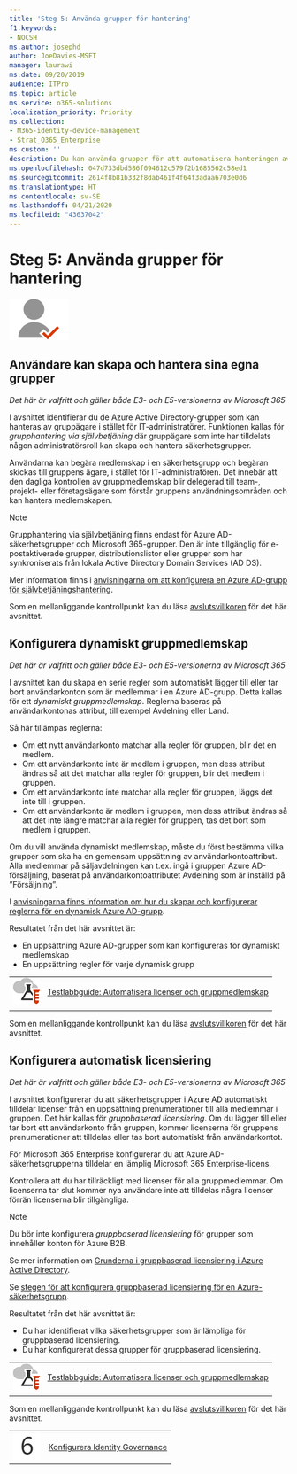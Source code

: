 ```yaml
---
title: 'Steg 5: Använda grupper för hantering'
f1.keywords:
- NOCSH
ms.author: josephd
author: JoeDavies-MSFT
manager: laurawi
ms.date: 09/20/2019
audience: ITPro
ms.topic: article
ms.service: o365-solutions
localization_priority: Priority
ms.collection:
- M365-identity-device-management
- Strat_O365_Enterprise
ms.custom: ''
description: Du kan använda grupper för att automatisera hanteringen av vissa administrativa uppgifter.
ms.openlocfilehash: 047d733dbd586f094612c579f2b1685562c58ed1
ms.sourcegitcommit: 2614f8b81b332f8dab461f4f64f3adaa6703e0d6
ms.translationtype: HT
ms.contentlocale: sv-SE
ms.lasthandoff: 04/21/2020
ms.locfileid: "43637042"
---
```

# <a name="step-5-use-groups-for-management"></a>Steg 5: Använda grupper för hantering

![Fas 2 – Identitet ](../media/deploy-foundation-infrastructure/identity_icon-small.png)

<a name="identity-self-service-groups"></a>
## <a name="allow-users-to-create-and-manage-their-own-groups"></a>Användare kan skapa och hantera sina egna grupper

*Det här är valfritt och gäller både E3- och E5-versionerna av Microsoft 365*

I avsnittet identifierar du de Azure Active Directory-grupper som kan hanteras av gruppägare i stället för IT-administratörer. Funktionen kallas för *grupphantering via självbetjäning* där gruppägare som inte har tilldelats någon administratörsroll kan skapa och hantera säkerhetsgrupper. 

Användarna kan begära medlemskap i en säkerhetsgrupp och begäran skickas till gruppens ägare, i stället för IT-administratören. Det innebär att den dagliga kontrollen av gruppmedlemskap blir delegerad till team-, projekt- eller företagsägare som förstår gruppens användningsområden och kan hantera medlemskapen.

>[!Note]
>Grupphantering via självbetjäning finns endast för Azure AD-säkerhetsgrupper och Microsoft 365-grupper. Den är inte tillgänglig för e-postaktiverade grupper, distributionslistor eller grupper som har synkroniserats från lokala Active Directory Domain Services (AD DS).
>

Mer information finns i [anvisningarna om att konfigurera en Azure AD-grupp för självbetjäningshantering](https://docs.microsoft.com/azure/active-directory/active-directory-accessmanagement-self-service-group-management).

Som en mellanliggande kontrollpunkt kan du läsa [avslutsvillkoren](identity-exit-criteria.md#crit-identity-self-service-groups) för det här avsnittet.

<a name="identity-dyn-groups"></a>
## <a name="set-up-dynamic-group-membership"></a>Konfigurera dynamiskt gruppmedlemskap

*Det här är valfritt och gäller både E3- och E5-versionerna av Microsoft 365*

I avsnittet kan du skapa en serie regler som automatiskt lägger till eller tar bort användarkonton som är medlemmar i en Azure AD-grupp. Detta kallas för ett *dynamiskt gruppmedlemskap*. Reglerna baseras på användarkontonas attribut, till exempel Avdelning eller Land.

Så här tillämpas reglerna:

- Om ett nytt användarkonto matchar alla regler för gruppen, blir det en medlem.
- Om ett användarkonto inte är medlem i gruppen, men dess attribut ändras så att det matchar alla regler för gruppen, blir det medlem i gruppen.
- Om ett användarkonto inte matchar alla regler för gruppen, läggs det inte till i gruppen.
- Om ett användarkonto är medlem i gruppen, men dess attribut ändras så att det inte längre matchar alla regler för gruppen, tas det bort som medlem i gruppen.

Om du vill använda dynamiskt medlemskap, måste du först bestämma vilka grupper som ska ha en gemensam uppsättning av användarkontoattribut. Alla medlemmar på säljavdelningen kan t.ex. ingå i gruppen Azure AD-försäljning, baserat på användarkontoattributet Avdelning som är inställd på ”Försäljning”.

I [anvisningarna finns information om hur du skapar och konfigurerar reglerna för en dynamisk Azure AD-grupp](https://docs.microsoft.com/azure/active-directory/active-directory-groups-dynamic-membership-azure-portal).

Resultatet från det här avsnittet är:

- En uppsättning Azure AD-grupper som kan konfigureras för dynamiskt medlemskap
- En uppsättning regler för varje dynamisk grupp

|||
|:-------|:-----|
|![Testlabbguider för Microsoft Cloud](../media/m365-enterprise-test-lab-guides/cloud-tlg-icon-small.png)| [Testlabbguide: Automatisera licenser och gruppmedlemskap](automate-licenses-group-membership-microsoft-365-test-environment.md) |
|||

Som en mellanliggande kontrollpunkt kan du läsa [avslutsvillkoren](identity-exit-criteria.md#crit-identity-dyn-groups) för det här avsnittet.

<a name="identity-group-license"></a>
## <a name="set-up-automatic-licensing"></a>Konfigurera automatisk licensiering

*Det här är valfritt och gäller både E3- och E5-versionerna av Microsoft 365*

I avsnittet konfigurerar du att säkerhetsgrupper i Azure AD automatiskt tilldelar licenser från en uppsättning prenumerationer till alla medlemmar i gruppen. Det här kallas för *gruppbaserad licensiering*. Om du lägger till eller tar bort ett användarkonto från gruppen, kommer licenserna för gruppens prenumerationer att tilldelas eller tas bort automatiskt från användarkontot.

För Microsoft 365 Enterprise konfigurerar du att Azure AD-säkerhetsgrupperna tilldelar en lämplig Microsoft 365 Enterprise-licens.

Kontrollera att du har tillräckligt med licenser för alla gruppmedlemmar. Om licenserna tar slut kommer nya användare inte att tilldelas några licenser förrän licenserna blir tillgängliga.

>[!Note]
>Du bör inte konfigurera *gruppbaserad licensiering* för grupper som innehåller konton för Azure B2B.
>

Se mer information om [Grunderna i gruppbaserad licensiering i Azure Active Directory](https://docs.microsoft.com/azure/active-directory/active-directory-licensing-whatis-azure-portal).

Se [stegen för att konfigurera gruppbaserad licensiering för en Azure-säkerhetsgrupp](https://docs.microsoft.com/azure/active-directory/active-directory-licensing-group-assignment-azure-portal).

Resultatet från det här avsnittet är:

- Du har identifierat vilka säkerhetsgrupper som är lämpliga för gruppbaserad licensiering.
- Du har konfigurerat dessa grupper för gruppbaserad licensiering.

|||
|:-------|:-----|
|![Testlabbguider för Microsoft Cloud](../media/m365-enterprise-test-lab-guides/cloud-tlg-icon-small.png)| [Testlabbguide: Automatisera licenser och gruppmedlemskap](automate-licenses-group-membership-microsoft-365-test-environment.md) |
|||

Som en mellanliggande kontrollpunkt kan du läsa [avslutsvillkoren](identity-exit-criteria.md#crit-identity-group-license) för det här avsnittet.

|||
|:-------|:-----|
|![Steg 6](../media/stepnumbers/Step6.png)| [Konfigurera Identity Governance](identity-configure-identity-governance.md) |
